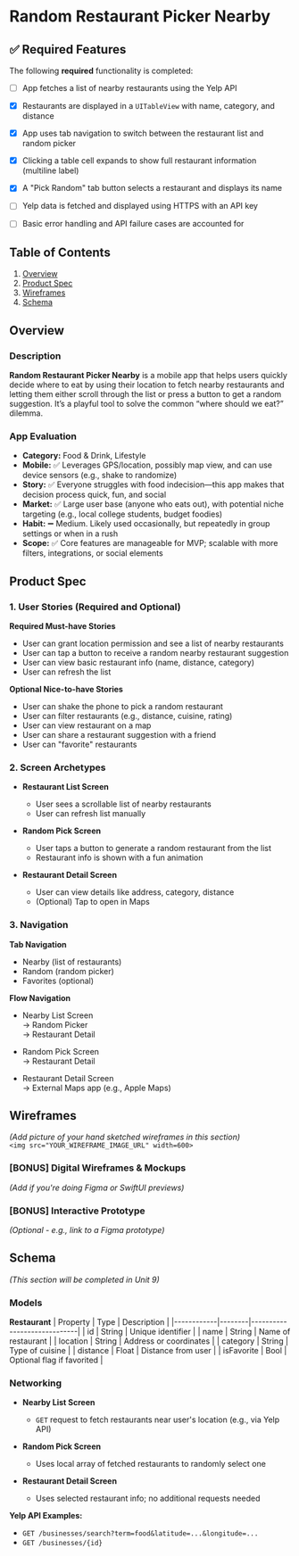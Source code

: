 # Random Restaurant Picker Nearby

## ✅ Required Features

The following **required** functionality is completed:

- [ ] App fetches a list of nearby restaurants using the Yelp API  
- [x] Restaurants are displayed in a `UITableView` with name, category, and distance  
- [x] App uses tab navigation to switch between the restaurant list and random picker  
- [x] Clicking a table cell expands to show full restaurant information (multiline label)  
- [x] A "Pick Random" tab button selects a restaurant and displays its name  
- [ ] Yelp data is fetched and displayed using HTTPS with an API key  
- [ ] Basic error handling and API failure cases are accounted for  


## Table of Contents

1. [Overview](#overview)
2. [Product Spec](#product-spec)
3. [Wireframes](#wireframes)
4. [Schema](#schema)

## Overview

### Description

**Random Restaurant Picker Nearby** is a mobile app that helps users quickly decide where to eat by using their location to fetch nearby restaurants and letting them either scroll through the list or press a button to get a random suggestion. It’s a playful tool to solve the common “where should we eat?” dilemma.

### App Evaluation

- **Category:** Food & Drink, Lifestyle  
- **Mobile:** ✅ Leverages GPS/location, possibly map view, and can use device sensors (e.g., shake to randomize)  
- **Story:** ✅ Everyone struggles with food indecision—this app makes that decision process quick, fun, and social  
- **Market:** ✅ Large user base (anyone who eats out), with potential niche targeting (e.g., local college students, budget foodies)  
- **Habit:** ➖ Medium. Likely used occasionally, but repeatedly in group settings or when in a rush  
- **Scope:** ✅ Core features are manageable for MVP; scalable with more filters, integrations, or social elements  

## Product Spec

### 1. User Stories (Required and Optional)

**Required Must-have Stories**
- User can grant location permission and see a list of nearby restaurants
- User can tap a button to receive a random nearby restaurant suggestion
- User can view basic restaurant info (name, distance, category)
- User can refresh the list

**Optional Nice-to-have Stories**
- User can shake the phone to pick a random restaurant
- User can filter restaurants (e.g., distance, cuisine, rating)
- User can view restaurant on a map
- User can share a restaurant suggestion with a friend
- User can "favorite" restaurants

### 2. Screen Archetypes

- **Restaurant List Screen**
  - User sees a scrollable list of nearby restaurants
  - User can refresh list manually

- **Random Pick Screen**
  - User taps a button to generate a random restaurant from the list
  - Restaurant info is shown with a fun animation

- **Restaurant Detail Screen**
  - User can view details like address, category, distance
  - (Optional) Tap to open in Maps

### 3. Navigation

**Tab Navigation**
- Nearby (list of restaurants)
- Random (random picker)
- Favorites (optional)

**Flow Navigation**
- Nearby List Screen  
  → Random Picker  
  → Restaurant Detail  

- Random Pick Screen  
  → Restaurant Detail  

- Restaurant Detail Screen  
  → External Maps app (e.g., Apple Maps)

## Wireframes

*(Add picture of your hand sketched wireframes in this section)*  
`<img src="YOUR_WIREFRAME_IMAGE_URL" width=600>`

### [BONUS] Digital Wireframes & Mockups

*(Add if you're doing Figma or SwiftUI previews)*

### [BONUS] Interactive Prototype

*(Optional - e.g., link to a Figma prototype)*

## Schema

*(This section will be completed in Unit 9)*

### Models

**Restaurant**
| Property   | Type   | Description                 |
|------------|--------|-----------------------------|
| id         | String | Unique identifier           |
| name       | String | Name of restaurant          |
| location   | String | Address or coordinates      |
| category   | String | Type of cuisine             |
| distance   | Float  | Distance from user          |
| isFavorite | Bool   | Optional flag if favorited  |

### Networking

- **Nearby List Screen**
  - `GET` request to fetch restaurants near user's location (e.g., via Yelp API)

- **Random Pick Screen**
  - Uses local array of fetched restaurants to randomly select one

- **Restaurant Detail Screen**
  - Uses selected restaurant info; no additional requests needed

**Yelp API Examples:**
- `GET /businesses/search?term=food&latitude=...&longitude=...`
- `GET /businesses/{id}`
  
